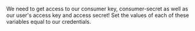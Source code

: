 We need to get access to our consumer key, consumer-secret as well as our user's access key and access secret! Set the values of each of these variables equal to our credentials. 